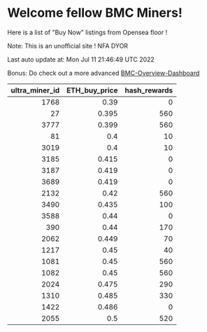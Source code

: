 # Welcome fellow BMC Miners!
Here is a list of "Buy Now" listings from Opensea floor !

Note: This is an unofficial site ! NFA DYOR

Last auto update at: Mon Jul 11 21:46:49 UTC 2022

Bonus: Do check out a more advanced [BMC-Overview-Dashboard](https://dune.com/defifunk/BMC-Overview-Dashboard)


|   ultra_miner_id |   ETH_buy_price |   hash_rewards |
|-----------------:|----------------:|---------------:|
|             1768 |           0.39  |              0 |
|               27 |           0.395 |            560 |
|             3777 |           0.399 |            560 |
|               81 |           0.4   |             10 |
|             3019 |           0.4   |             10 |
|             3185 |           0.415 |              0 |
|             3187 |           0.419 |              0 |
|             3689 |           0.419 |              0 |
|             2132 |           0.42  |            560 |
|             3490 |           0.435 |            100 |
|             3588 |           0.44  |              0 |
|              390 |           0.44  |            170 |
|             2062 |           0.449 |             70 |
|             1217 |           0.45  |             40 |
|             1081 |           0.45  |            560 |
|             1082 |           0.45  |            560 |
|             2024 |           0.475 |            290 |
|             1310 |           0.485 |            330 |
|             1422 |           0.486 |              0 |
|             2055 |           0.5   |            520 |